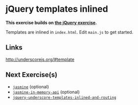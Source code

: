 # jQuery templates inlined

**This exercise builds on [the jQuery exercise](../jquery).**

Templates are inlined in `index.html`. Edit `main.js` to get started.

## Links
http://underscorejs.org/#template

## Next Exercise(s)

* [`jasmine`](jasmine) (optional)
* [`jasmine-in-memory-api`](jasmine) (optional)
* [`jquery-underscore-templates-inlined-and-routing`](jquery-underscore-templates-inlined-and-routing)
